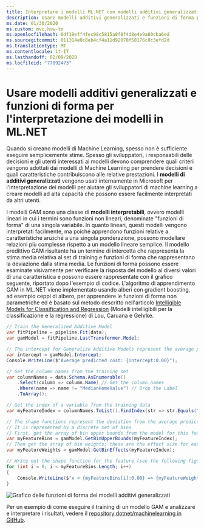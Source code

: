 ```yaml
---
title: Interpretare i modelli ML.NET con modelli additivi generalizzati
description: Usare modelli additivi generalizzati e funzioni di forma per l'interpretazione dei modelli in ML.NET
ms.date: 01/30/2020
ms.custom: mvc,how-to
ms.openlocfilehash: 6df19eff4fec98c5815a9f8f4d8e4e9a80cba6ed
ms.sourcegitcommit: 011314e0c8eb4cf4a11d92078f58176c8c3efd2d
ms.translationtype: MT
ms.contentlocale: it-IT
ms.lasthandoff: 02/09/2020
ms.locfileid: "77092473"
---
```

# <a name="use-generalized-additive-models-and-shape-functions-for-model-interpretability-in-mlnet"></a>Usare modelli additivi generalizzati e funzioni di forma per l'interpretazione dei modelli in ML.NET

Quando si creano modelli di Machine Learning, spesso non è sufficiente eseguire semplicemente stime. Spesso gli sviluppatori, i responsabili delle decisioni e gli utenti interessati ai modelli devono comprendere quali criteri vengono adottati dai modelli di Machine Learning per prendere decisioni e quali caratteristiche contribuiscono alle relative prestazioni. I **modelli di additivi generalizzati** vengono usati internamente in Microsoft per l'interpretazione dei modelli per aiutare gli sviluppatori di machine learning a creare modelli ad alta capacità che possono essere facilmente interpretati da altri utenti.

I modelli GAM sono una classe di **modelli interpretabili**, ovvero modelli lineari in cui i termini sono funzioni non lineari, denominate "funzioni di forma" di una singola variabile. In quanto lineari, questi modelli vengono interpretati facilmente, ma poiché apprendono funzioni relative a caratteristiche anziché a una singola ponderazione, possono modellare relazioni più complesse rispetto a un modello lineare semplice. Il modello predittivo GAM risultante ha un termine di intercetta che rappresenta la stima media relativa al set di training e funzioni di forma che rappresentano la deviazione dalla stima media. Le funzioni di forma possono essere esaminate visivamente per verificare la risposta del modello ai diversi valori di una caratteristica e possono essere rappresentate con il grafico seguente, riportato dopo l'esempio di codice. L'algoritmo di apprendimento GAM in ML.NET viene implementato usando alberi con gradient boosting, ad esempio ceppi di albero, per apprendere le funzioni di forma non parametriche ed è basato sul metodo descritto nell'articolo [Intelligible Models for Classification and Regression](https://www.cs.cornell.edu/~yinlou/papers/lou-kdd12.pdf) (Modelli intelligibili per la classificazione e la regressione) di Lou, Caruana e Gehrke.

```csharp
// Train the Generalized Additive Model
var fitPipeline = pipeline.Fit(data);
var gamModel = fitPipeline.LastTransformer.Model;

// The intercept for Generalize Additive Models represent the average prediction for the training data
var intercept = gamModel.Intercept;
Console.WriteLine($"Average predicted cost: {intercept:0.00}");

// Get the column names from the training set
var columnNames = data.Schema.AsEnumerable()
    .Select(column => column.Name) // Get the column names
    .Where(name => name != "MedianHomeValue") // Drop the Label
    .ToArray();

// Get the index of a variable from the training data
var myFeatureIndex = columnNames.ToList().FindIndex(str => str.Equals("MyFeature"));

// The shape functions represent the deviation from the average prediction as a function of the feature value
// It is represented by a discrete set of bins
// First, get the array of bin upper bounds from the model for this feature
var myFeatureBins = gamModel.GetBinUpperBounds(myFeatureIndex);
// Then get the array of bin weights; these are the effect size for each bin
var myFeatureWeights = gamModel.GetBinEffects(myFeatureIndex);

// Write out the shape function for the feature (see the following figure for what this looks like)
for (int i = 0; i < myFeatureBins.Length; i++)
{
    Console.WriteLine($"x < {myFeatureBins[i]:0.00} => {myFeatureWeights[i]:0.000}");
}
```

![Grafico delle funzioni di forma dei modelli additivi generalizzati](./media/use-gams-for-model-explainability/gam-shape-function-graph.png)

Per un esempio di come eseguire il training di un modello GAM e analizzare e interpretare i risultati, vedere il [repository dotnet/machinelearning in GitHub](https://github.com/dotnet/machinelearning/blob/master/docs/samples/Microsoft.ML.Samples/Dynamic/GeneralizedAdditiveModels.cs).
